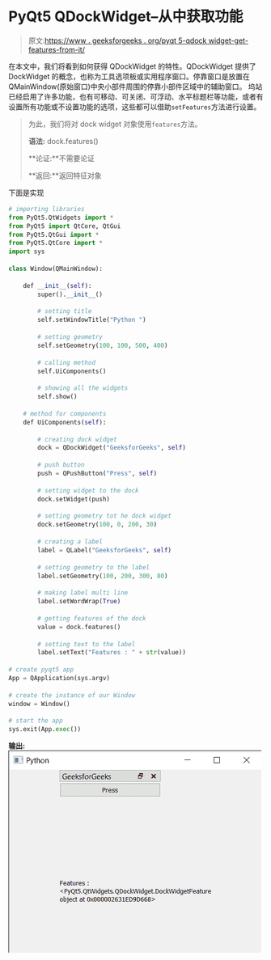 # PyQt5 QDockWidget–从中获取功能

> 原文:[https://www . geeksforgeeks . org/pyqt 5-qdock widget-get-features-from-it/](https://www.geeksforgeeks.org/pyqt5-qdockwidget-getting-features-from-it/)

在本文中，我们将看到如何获得 QDockWidget 的特性。QDockWidget 提供了 DockWidget 的概念，也称为工具选项板或实用程序窗口。停靠窗口是放置在 QMainWindow(原始窗口)中央小部件周围的停靠小部件区域中的辅助窗口。
坞站已经启用了许多功能，也有可移动、可关闭、可浮动、水平标题栏等功能，或者有设置所有功能或不设置功能的选项，这些都可以借助`setFeatures`方法进行设置。

> 为此，我们将对 dock widget 对象使用`features`方法。
> 
> **语法:** dock.features()
> 
> **论证:**不需要论证
> 
> **返回:**返回特征对象

下面是实现

```py
# importing libraries
from PyQt5.QtWidgets import * 
from PyQt5 import QtCore, QtGui
from PyQt5.QtGui import * 
from PyQt5.QtCore import * 
import sys

class Window(QMainWindow):

    def __init__(self):
        super().__init__()

        # setting title
        self.setWindowTitle("Python ")

        # setting geometry
        self.setGeometry(100, 100, 500, 400)

        # calling method
        self.UiComponents()

        # showing all the widgets
        self.show()

    # method for components
    def UiComponents(self):

        # creating dock widget
        dock = QDockWidget("GeeksforGeeks", self)

        # push button
        push = QPushButton("Press", self)

        # setting widget to the dock
        dock.setWidget(push)

        # setting geometry tot he dock widget
        dock.setGeometry(100, 0, 200, 30)

        # creating a label
        label = QLabel("GeeksforGeeks", self)

        # setting geometry to the label
        label.setGeometry(100, 200, 300, 80)

        # making label multi line
        label.setWordWrap(True)

        # getting features of the dock
        value = dock.features()

        # setting text to the label
        label.setText("Features : " + str(value))

# create pyqt5 app
App = QApplication(sys.argv)

# create the instance of our Window
window = Window()

# start the app
sys.exit(App.exec())
```

**输出:**
![](img/3a3baa1b380f0b33ec96f62bd8f27ef6.png)